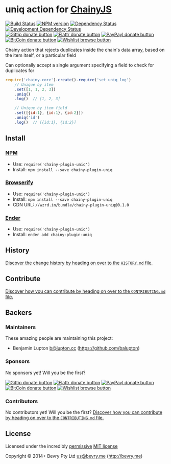 
<!-- TITLE/ -->

# uniq action for [ChainyJS](http://chainy.bevry.me)

<!-- /TITLE -->


<!-- BADGES/ -->

[![Build Status](http://img.shields.io/travis-ci/chainy-plugins/chainy-plugin-uniq.png?branch=master)](http://travis-ci.org/chainy-plugins/chainy-plugin-uniq "Check this project's build status on TravisCI")
[![NPM version](http://badge.fury.io/js/chainy-plugin-uniq.png)](https://npmjs.org/package/chainy-plugin-uniq "View this project on NPM")
[![Dependency Status](https://david-dm.org/chainy-plugins/uniq.png?theme=shields.io)](https://david-dm.org/chainy-plugins/uniq)
[![Development Dependency Status](https://david-dm.org/chainy-plugins/uniq/dev-status.png?theme=shields.io)](https://david-dm.org/chainy-plugins/uniq#info=devDependencies)<br/>
[![Gittip donate button](http://img.shields.io/gittip/bevry.png)](https://www.gittip.com/bevry/ "Donate weekly to this project using Gittip")
[![Flattr donate button](http://img.shields.io/flattr/donate.png?color=yellow)](http://flattr.com/thing/344188/balupton-on-Flattr "Donate monthly to this project using Flattr")
[![PayPayl donate button](http://img.shields.io/paypal/donate.png?color=yellow)](https://www.paypal.com/cgi-bin/webscr?cmd=_s-xclick&hosted_button_id=QB8GQPZAH84N6 "Donate once-off to this project using Paypal")
[![BitCoin donate button](http://img.shields.io/bitcoin/donate.png?color=yellow)](https://coinbase.com/checkouts/9ef59f5479eec1d97d63382c9ebcb93a "Donate once-off to this project using BitCoin")
[![Wishlist browse button](http://img.shields.io/wishlist/browse.png?color=yellow)](http://amzn.com/w/2F8TXKSNAFG4V "Buy an item on our wishlist for us")

<!-- /BADGES -->


<!-- CHAINY_DOCUMENTATION/ -->

<!-- DESCRIPTION/ -->

Chainy action that rejects duplicates inside the chain's data array, based on the item itself, or a particular field

<!-- /DESCRIPTION -->


Can optionally accept a single argument specifying a field to check for duplicates for

``` javascript
require('chainy-core').create().require('set uniq log')
	// Unique by item
	.set([1, 1, 2, 3])
	.uniq()
	.log()  // [1, 2, 3]

	// Unique by item field
	.set([{id:1}, {id:1}, {id:2}])
	.uniq('id')
	.log()  // [{id:1}, {id:2}]
```

<!-- /CHAINY_DOCUMENTATION -->


<!-- INSTALL/ -->

## Install

### [NPM](http://npmjs.org/)
- Use: `require('chainy-plugin-uniq')`
- Install: `npm install --save chainy-plugin-uniq`

### [Browserify](http://browserify.org/)
- Use: `require('chainy-plugin-uniq')`
- Install: `npm install --save chainy-plugin-uniq`
- CDN URL: `//wzrd.in/bundle/chainy-plugin-uniq@0.1.0`

### [Ender](http://ender.jit.su/)
- Use: `require('chainy-plugin-uniq')`
- Install: `ender add chainy-plugin-uniq`

<!-- /INSTALL -->


<!-- HISTORY/ -->

## History
[Discover the change history by heading on over to the `HISTORY.md` file.](https://github.com/chainy-plugins/chainy-plugin-uniq/blob/master/HISTORY.md#files)

<!-- /HISTORY -->


<!-- CONTRIBUTE/ -->

## Contribute

[Discover how you can contribute by heading on over to the `CONTRIBUTING.md` file.](https://github.com/chainy-plugins/chainy-plugin-uniq/blob/master/CONTRIBUTING.md#files)

<!-- /CONTRIBUTE -->


<!-- BACKERS/ -->

## Backers

### Maintainers

These amazing people are maintaining this project:

- Benjamin Lupton <b@lupton.cc> (https://github.com/balupton)

### Sponsors

No sponsors yet! Will you be the first?

[![Gittip donate button](http://img.shields.io/gittip/bevry.png)](https://www.gittip.com/bevry/ "Donate weekly to this project using Gittip")
[![Flattr donate button](http://img.shields.io/flattr/donate.png?color=yellow)](http://flattr.com/thing/344188/balupton-on-Flattr "Donate monthly to this project using Flattr")
[![PayPayl donate button](http://img.shields.io/paypal/donate.png?color=yellow)](https://www.paypal.com/cgi-bin/webscr?cmd=_s-xclick&hosted_button_id=QB8GQPZAH84N6 "Donate once-off to this project using Paypal")
[![BitCoin donate button](http://img.shields.io/bitcoin/donate.png?color=yellow)](https://coinbase.com/checkouts/9ef59f5479eec1d97d63382c9ebcb93a "Donate once-off to this project using BitCoin")
[![Wishlist browse button](http://img.shields.io/wishlist/browse.png?color=yellow)](http://amzn.com/w/2F8TXKSNAFG4V "Buy an item on our wishlist for us")

### Contributors

No contributors yet! Will you be the first?
[Discover how you can contribute by heading on over to the `CONTRIBUTING.md` file.](https://github.com/chainy-plugins/chainy-plugin-uniq/blob/master/CONTRIBUTING.md#files)

<!-- /BACKERS -->


<!-- LICENSE/ -->

## License

Licensed under the incredibly [permissive](http://en.wikipedia.org/wiki/Permissive_free_software_licence) [MIT license](http://creativecommons.org/licenses/MIT/)

Copyright &copy; 2014+ Bevry Pty Ltd <us@bevry.me> (http://bevry.me)

<!-- /LICENSE -->



